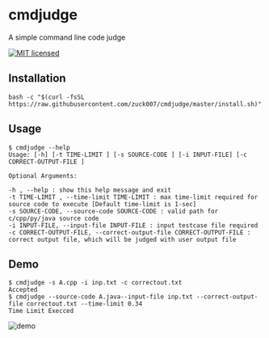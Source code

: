 # cmdjudge
A simple command line code judge

[![MIT licensed](https://img.shields.io/badge/license-MIT-blue.svg)](https://raw.githubusercontent.com/zuck007/cmdjudge/master/LICENSE)
## Installation

```
bash -c "$(curl -fsSL https://raw.githubusercontent.com/zuck007/cmdjudge/master/install.sh)"
```
## Usage
```
$ cmdjudge --help
Usage: [-h] [-t TIME-LIMIT ] [-s SOURCE-CODE ] [-i INPUT-FILE] [-c CORRECT-OUTPUT-FILE ]

Optional Arguments:

-h , --help : show this help message and exit
-t TIME-LIMIT , --time-limit TIME-LIMIT : max time-limit required for source code to execute [Default time-limit is 1-sec]
-s SOURCE-CODE, --source-code SOURCE-CODE : valid path for c/cpp/py/java source code
-i INPUT-FILE, --input-file INPUT-FILE : input testcase file required
-c CORRECT-OUTPUT-FILE, --correct-output-file CORRECT-OUTPUT-FILE : correct output file, which will be judged with user output file
```

## Demo
```
$ cmdjudge -s A.cpp -i inp.txt -c correctout.txt 
Accepted
$ cmdjudge --source-code A.java--input-file inp.txt --correct-output-file correctout.txt --time-limit 0.34
Time Limit Execced
```
![demo](https://i.imgur.com/inUpV2O.gif)
